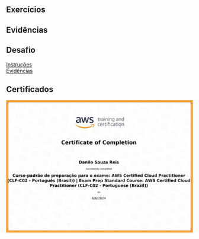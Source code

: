 ## Exercícios  
## Evidências  
## Desafio
[Instruções](./desafio/README.md)  
[Evidências](./desafio/evidencias/)
## Certificados   
<img src="./certificados/certificate1.jpg" alt="certificate"> 
  
